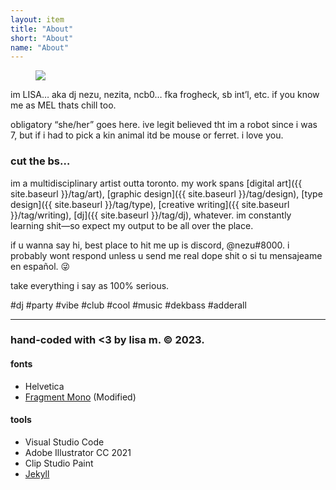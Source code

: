 ```yaml
---
layout: item
title: "About"
short: "About"
name: "About"
---
```


<!-- ## i’m MEL a canadian artist girl outa toronto making my first MANGA… 😊 play DJ… tweak bezier curve… take too much ADHDmeds… -->

<figure class="float right">
  <img src="{{ site.baseurl }}/assets/img/lisa.jpg">
</figure>

<!-- ### who? -->

im LISA… aka dj nezu, nezita, ncb0… fka frogheck, sb int’l, etc. if you know me as MEL thats chill too.

obligatory “she/her” goes here. ive legit believed tht im a robot since i was 7, but if i had to pick a kin animal itd be mouse or ferret. i love you.

### cut the bs…

im a multidisciplinary artist outta toronto. my work spans [digital art]({{ site.baseurl }}/tag/art), [graphic design]({{ site.baseurl }}/tag/design), [type design]({{ site.baseurl }}/tag/type), [creative writing]({{ site.baseurl }}/tag/writing), [dj]({{ site.baseurl }}/tag/dj), whatever. im constantly learning shit—so expect my output to be all over the place.

if u wanna say hi, best place to hit me up is discord, @nezu#8000. i probably wont respond unless u send me real dope shit o si tu mensajeame en español. 😜

take everything i say as 100% serious.

#dj #party #vibe #club #cool #music #dekbass #adderall

<hr style="clear:none" />

<!-- * * * -->

<!-- ## nezu.world -->

<h3 style="margin-bottom:0.5em">
  hand-coded with <3 by lisa m. &copy; 2023.
</h3>

#### fonts
- Helvetica
- [Fragment Mono](https://github.com/weiweihuanghuang/fragment-mono) (Modified)

#### tools
- Visual Studio Code
- Adobe Illustrator CC 2021
- Clip Studio Paint
- [Jekyll](http://jekyllrb.com)

<!-- * * *

#### my buddies

<a class="banner clean" href="http://yogurt200.com">
  <img class="banner" src="{{ site.baseurl }}/assets/banner/sofa.png">
</a>
<a class="banner clean" href="http://pluslorem.wiki">
  <img class="banner" src="{{ site.baseurl }}/assets/banner/osa.png">
</a>
<a class="banner clean" href="https://melliebell.neocities.org/">
  <img class="banner" src="{{ site.baseurl }}/assets/banner/mellie.png">
</a>
<a class="banner clean" href="https://razerek.com">
  <img class="banner" src="{{ site.baseurl }}/assets/banner/razerek.gif">
</a>
<a class="banner clean" href="https://teamcpu.neocities.org/">
  <img class="banner" src="{{ site.baseurl }}/assets/banner/lyla.png">
</a> -->